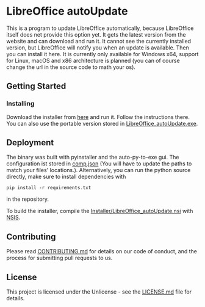 # LibreOffice autoUpdate

This is a program to update LibreOffice automatically, because LibreOffice itself does net provide this option yet.
It gets the latest version from the website and can download and run it.
It cannot see the currently installed version, but LibreOffice will notify you when an update is available. Then you can install it here.
It is currently only available for Windows x64, support for Linux, macOS and x86 architecture is planned (you can of course change the url in the source code to math your os).

## Getting Started

### Installing

Download the installer from [here](https://github.com/Georg-007/LibreOffice_autoUpdate/releases/download/v1.0/LibreOffice_autoUpdate-Installer.exe) and run it. Follow the instructions there.
You can also use the portable version stored in [LibreOffice_autoUpdate.exe](bin/LibreOffice_autoUpdate.exe).

## Deployment

The binary was built with pyinstaller and the auto-py-to-exe gui. The configuration ist stored in [comp.json](comp.json) (You will have to update the paths to match your files' locations.).
Alternatively, you can run the python source directly, make sure to install dependencies with
```
pip install -r requirements.txt
```
in the repository.

To build the installer, compile the [Installer/LibreOffice_autoUpdate.nsi](LibreOffice_autoUpdate.nsi) with [NSIS](https://nsis.sourceforge.io/Main_Page).

## Contributing

Please read [CONTRIBUTING.md](CONTRIBUTING.md) for details on our code of conduct, and the process for submitting pull requests to us.

## License

This project is licensed under the Unlicense - see the [LICENSE.md](LICENSE.md) file for details.
